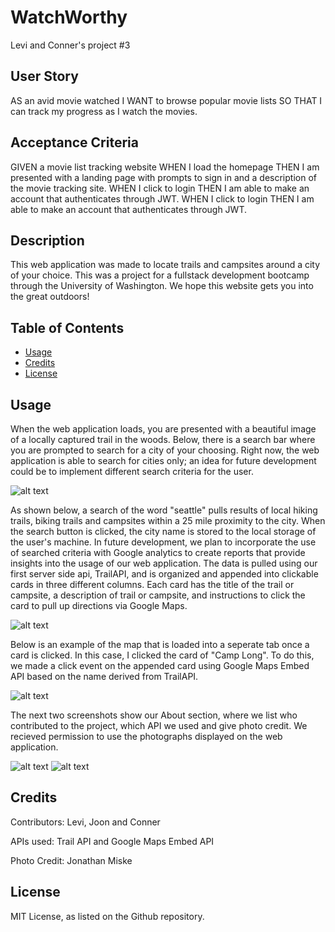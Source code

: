 # WatchWorthy
Levi and Conner's project #3

## User Story
AS an avid movie watched
I WANT to browse popular movie lists
SO THAT I can track my progress as I watch the movies.

## Acceptance Criteria
GIVEN a movie list tracking website
WHEN I load the homepage
THEN I am presented with a landing page with prompts to sign in and a description of the movie tracking site.
WHEN I click to login
THEN I am able to make an account that authenticates through JWT.
WHEN I click to login
THEN I am able to make an account that authenticates through JWT.

## Description
This web application was made to locate trails and campsites around a city of your choice. This was a project for a fullstack development bootcamp through the University of Washington. We hope this website gets you into the great outdoors!

## Table of Contents

- [Usage](#usage)
- [Credits](#credits)
- [License](#license)

## Usage

When the web application loads, you are presented with a beautiful image of a locally captured trail in the woods. Below, there is a search bar where you are prompted to search for a city of your choosing. Right now, the web application is able to search for cities only; an idea for future development could be to implement different search criteria for the user.

![alt text](assets/images/screenshots/Screenshot%202022-12-11%20at%206.36.43%20PM.png)

As shown below, a search of the word "seattle" pulls results of local hiking trails, biking trails and campsites within a 25 mile proximity to the city. When the search button is clicked, the city name is stored to the local storage of the user's machine. In future development, we plan to incorporate the use of searched criteria with Google analytics to create reports that provide insights into the usage of our web application. The data is pulled using our first server side api, TrailAPI, and is organized and appended into clickable cards in three different columns. Each card has the title of the trail or campsite, a description of trail or campsite, and instructions to click the card to pull up directions via Google Maps.

![alt text](assets/images/screenshots/Screenshot%202022-12-11%20at%206.36.58%20PM.png)

Below is an example of the map that is loaded into a seperate tab once a card is clicked. In this case, I clicked the card of "Camp Long". To do this, we made a click event on the appended card using Google Maps Embed API based on the name derived from TrailAPI.

![alt text](assets/images/screenshots/Screenshot%202022-12-11%20at%206.50.00%20PM.png)

The next two screenshots show our About section, where we list who contributed to the project, which API we used and give photo credit. We recieved permission to use the photographs displayed on the web application.

![alt text](assets/images/screenshots/Screenshot%202022-12-11%20at%206.37.22%20PM.png)
![alt text](assets/images/screenshots/Screenshot%202022-12-11%20at%206.37.43%20PM.png)

## Credits

Contributors: Levi, Joon and Conner

APIs used: Trail API and Google Maps Embed API

Photo Credit: Jonathan Miske

## License 

MIT License, as listed on the Github repository.